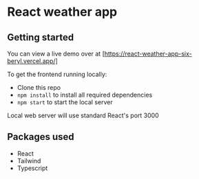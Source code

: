 # React weather app

## Getting started 

You can view a live demo over at [https://react-weather-app-six-beryl.vercel.app/]

To get the frontend running locally:

* Clone this repo
* `npm install` to install all required dependencies
* `npm start` to start the local server 

Local web server will use standard React's port 3000

## Packages used

* React
* Tailwind
* Typescript
